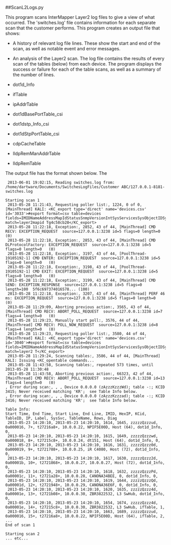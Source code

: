 ##ScanL2Logs.py

This program scans InterMapper Layer2 log files to give a view of what occurred. The 'switches.log' file contains information for each separate scan that the customer performs. This program creates an output file that shows:

* A history of relevant log file lines. These show the start and end of the scan, as well as notable event and error messages.

* An analysis of the Layer2 scan. The log file contains the results of every scan of the tables (below) from each device. The program displays the success or failure for each of the table scans, as well as a summary of the number of lines.

* dot1d_Info
* ifTable
* ipAddrTable
* dot1dBasePortTable_csi
* dot1dstp_Info_csi
* dot1dStpPortTable_csi
* cdpCacheTable
* lldpRemManAddrTable
* lldpRemTable

The output file has the format shown below. The 

```
 2013-06-01 19:02:15, Reading switches.log from: /home/dartware/Documents/SwitchesLogFiles/Customer ABC/127.0.0.1-8181-switches.log

Starting scan 1
 2013-05-28 11:21:43, Requesting poller list:, 1224, 0 of 0, [MainThread] KALI: <KC_export type='direct' name='devices.csv' id='3033'>#export format=csv table=devices fields=IMIDNameAddressMapIdStatusSnmpVersionIntSysServicesSysObjectIDSysDescrStatusLevelReason match=layer2mapid Tg4c58cb28</KC_export>
 2013-05-28 11:22:18, Exception:, 2852, 43 of 44, [MainThread] CMD RECV: EXCEPTION_REQUEST  source=127.0.0.1:3238 id=5 flags=0 length=0   (0)
 2013-05-28 11:22:18, Exception:, 2853, 43 of 44, [MainThread] CMD DLProtocolFactory: EXCEPTION_REQUEST  source=127.0.0.1:3238 id=5 flags=0 length=0   (0)
 2013-05-28 11:22:18, Exception:, 3197, 43 of 44, [PoolThread-19105192-1] CMD ENTER: EXCEPTION_REQUEST  source=127.0.0.1:3238 id=5 flags=0 length=0   (0)
 2013-05-28 11:22:18, Exception:, 3198, 43 of 44, [PoolThread-19105192-1] CMD EXIT: EXCEPTION_REQUEST  source=127.0.0.1:3238 id=5 flags=0 length=0   (0)
 2013-05-28 11:22:18, Exception:, 3199, 43 of 44, [MainThread] CMD SEND: EXCEPTION_RESPONSE  source=127.0.0.1:3238 id=5 flags=0 length=100  5f6c697374016578... (100)
 2013-05-28 11:22:18, Exception:, 3207, 43 of 44, [MainThread] PERF 46 ms: EXCEPTION_REQUEST  source=127.0.0.1:3238 id=5 flags=0 length=0   (0)
 2013-05-28 11:29:09, Aborting previous action:, 3565, 43 of 44, [MainThread] CMD RECV: ABORT_POLL_REQUEST  source=127.0.0.1:3238 id=7 flags=4 length=0   (0)
 2013-05-28 11:29:23, Manually start poll:, 3576, 44 of 44, [MainThread] CMD RECV: POLL_NOW_REQUEST  source=127.0.0.1:3238 id=8 flags=4 length=0   (0)
 2013-05-28 11:29:23, Requesting poller list:, 3580, 44 of 44, [MainThread] KALI: <KC_export type='direct' name='devices.csv' id='3040'>#export format=csv table=devices fields=IMIDNameAddressMapIdStatusSnmpVersionIntSysServicesSysObjectIDSysDescrStatusLevelReason match=layer2 T</KC_export>
 2013-05-28 11:29:24, Scanning tables:, 3586, 44 of 44, [MainThread] KALI: Issuing <KC_opentable commands...
 2013-05-28 11:43:58, Scanning tables:, repeated 573 times, until 2013-05-28 11:30:48
 2013-05-28 11:43:58, Aborting previous action:, 66323, 42 of 44, [MainThread] CMD RECV: ABORT_POLL_REQUEST  source=127.0.0.1:3238 id=13 flags=4 length=0   (0)
, Error during scan:, , , Device 0.0.0.0 (zAzzzKzzzWd); table -:; KCID 3415; Never received matching 'KR';  see Table Info below.
, Error during scan:, , , Device 0.0.0.0 (zAzzzKzzzad); table -:; KCID 3416; Never received matching 'KR';  see Table Info below.

Table Info:
Start Time, End Time, Start Line, End Line, IMID, HexIP, KCid, TableID, IP, Label, SysSvc, TableName, Rows, Diag
 2013-05-23 14:20:10, 2013-05-23 14:20:10, 1614, 1645, zzzzzQzzzud, 0a000016, 7+, t27216a8+, 10.0.0.22, NPIF5E00D, Host (64), dot1d_Info, 0, 
 2013-05-23 14:20:10, 2013-05-23 14:20:10, 1615, 1649, zzzzzQzzzwd, 0a000018, 8+, t27215c8+, 10.0.0.24, dt151, Host (64), dot1d_Info, 0, 
 2013-05-23 14:20:10, 2013-05-23 14:20:10, 1616, 1631, zzzzzQzzz0d, 0a000019, 9+, t2721788+, 10.0.0.25, iR C4080, Host (72), dot1d_Info, 0, 
 2013-05-23 14:20:10, 2013-05-23 14:20:10, 1617, 1630, zzzzzQzzz2d, 0a00001b, 10+, t2721868+, 10.0.0.27, 10.0.0.27, Host (72), dot1d_Info, 0, 
 2013-05-23 14:20:10, 2013-05-23 14:20:10, 1618, 1632, zzzzzQzzzPd, 0a00001c, 11+, t2721a28+, 10.0.0.28, CANONA34BEE, 0, dot1d_Info, 0, 
 2013-05-23 14:20:10, 2013-05-23 14:20:10, 1619, 1644, zzzzzQzzzQd, 0a00001d, 12+, t2721948+, 10.0.0.29, CANONA36E6F, 0, dot1d_Info, 0, 
 2013-05-23 14:20:10, 2013-05-23 14:20:10, 1620, 1635, zzzzzQzzz4d, 0a00001e, 13+, t2721b08+, 10.0.0.30, ZBR3822532, L3 SwHub, dot1d_Info, 0, 
 2013-05-23 14:20:10, 2013-05-23 14:20:10, 1654, 1674, zzzzzQzzz4d, 0a00001e, 14+, t27215c8+, 10.0.0.30, ZBR3822532, L3 SwHub, ifTable, 1, 
 2013-05-23 14:20:10, 2013-05-23 14:20:10, 1663, 1689, zzzzzQzzzud, 0a000016, 15+, t27216a8+, 10.0.0.22, NPIF5E00D, Host (64), ifTable, 2, 
...
End of scan 1

Starting scan 2
... etc...
```

